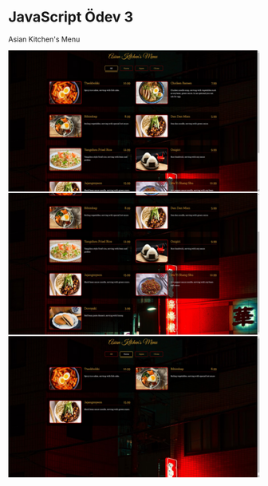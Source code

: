 <h1>JavaScript Ödev 3</h1>
<p>Asian Kitchen's Menu</p>
<img src="preview1.jpg" alt="menu" />
<img src="preview2.jpg" alt="menu" />
<img src="preview3.jpg" alt="menu" />
